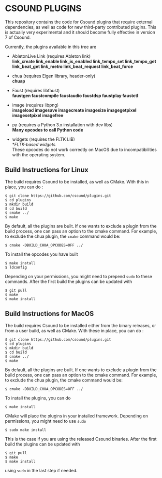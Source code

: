CSOUND PLUGINS
===

This repository contains the code for Csound plugins that require
external dependencies, as well as code for new third-party contributed
plugins. This is actually very experimental and it should become fully
effective in version 7 of Csound.

Currently, the plugins available in this tree are

- AbletonLive Link (requires Ableton link)  
 **link_create link_enable link_is_enabled link_tempo_set link_tempo_get link_beat_get link_metro link_beat_request link_beat_force**

- chua (requires Eigen library, header-only)  
 **chuap**

- Faust (requires libfaust)  
 **faustgen faustcompile faustaudio faustdsp faustplay faustctl**

- image (requires libpng)  
 **imageload imagesave imagecreate imagesize imagegetpixel imagesetpixel imagefree**

- py (requires a Python 3.x installation with dev libs)  
 **Many opcodes to call Python code**

- widgets (requires the FLTK LIB)  
**FLTK-based widgets.*  
These opcodes do not work correctly on MacOS due
 to incompatibilities with the operating system.

Build Instructions for Linux
---

The build requires Csound to be installed, as well as CMake. With this
in place, you can do :

```
$ git clone https://github.com/csound/plugins.git
$ cd plugins
$ mkdir build
$ cd build
$ cmake ../
$ make
```

By default, all the plugins are built. If one wants to exclude a plugin from the build process, one can pass an option to the cmake command. For example, to exclude the chua plugin, the `cmake` command would be:

```
$ cmake -DBUILD_CHUA_OPCODES=OFF ../
```

To install the opcodes you have built

```
$ make install
$ ldconfig
```

Depending on your permissions, you might need to prepend `sudo` to
these commands. After the first build the plugins can be updated with

```
$ git pull
$ make
$ make install
```

Build Instructions for MacOS
---

The build requires Csound to be installed either from the binary
releases, or from a user build, as well as CMake. With these
in place, you can do :

```
$ git clone https://github.com/csound/plugins.git
$ cd plugins
$ mkdir build
$ cd build
$ cmake ../
$ make
```

By default, all the plugins are built. If one wants to exclude a
plugin from the build process, one can pass an option to the cmake
command. For example, to exclude the chua plugin, the cmake command
would be:

```
$ cmake -DBUILD_CHUA_OPCODES=OFF ../
```

To install the plugins, you can do

```
$ make install
```

CMake will place the plugins in your installed framework. Depending on
permissions, you might need to use `sudo`

```
$ sudo make install
```

This is the case if you are using the released Csound binaries.
After the first build the plugins can be updated with 

```
$ git pull
$ make
$ make install
```

using `sudo` in the last step if needed.
